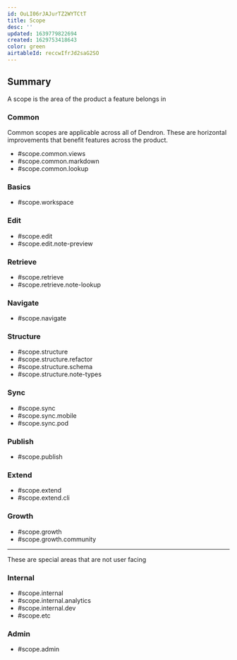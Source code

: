 ```yaml
---
id: OuLI06rJAJurTZ2WYTCtT
title: Scope
desc: ''
updated: 1639779822694
created: 1629753418643
color: green
airtableId: reccwIfrJd2saG2SO
---
```


## Summary

A scope is the area of the product a feature belongs in

### Common

Common scopes are applicable across all of Dendron. These are horizontal improvements that benefit features across the product.

- #scope.common.views
- #scope.common.markdown
- #scope.common.lookup

### Basics

- #scope.workspace

### Edit

- #scope.edit
- #scope.edit.note-preview

### Retrieve

- #scope.retrieve
- #scope.retrieve.note-lookup

### Navigate

- #scope.navigate

### Structure

- #scope.structure
- #scope.structure.refactor
- #scope.structure.schema
- #scope.structure.note-types

### Sync

- #scope.sync
- #scope.sync.mobile
- #scope.sync.pod

### Publish
- #scope.publish


### Extend

- #scope.extend
- #scope.extend.cli

### Growth

- #scope.growth
- #scope.growth.community

*** 

These are special areas that are not user facing

### Internal

- #scope.internal
- #scope.internal.analytics
- #scope.internal.dev
- #scope.etc

### Admin

- #scope.admin



